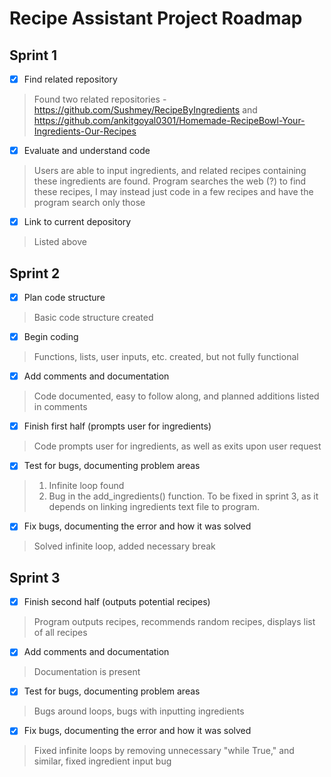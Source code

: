 # Recipe Assistant Project Roadmap
## Sprint 1
- [x] Find related repository
> Found two related repositories - https://github.com/Sushmey/RecipeByIngredients and https://github.com/ankitgoyal0301/Homemade-RecipeBowl-Your-Ingredients-Our-Recipes
- [x] Evaluate and understand code
> Users are able to input ingredients, and related recipes containing these ingredients are found. Program searches the web (?) to find these recipes, I may instead just code in a few recipes and have the program search only those
- [x] Link to current depository
> Listed above
## Sprint 2
- [x] Plan code structure
> Basic code structure created
- [x] Begin coding
> Functions, lists, user inputs, etc. created, but not fully functional
- [x] Add comments and documentation
> Code documented, easy to follow along, and planned additions listed in comments
- [x] Finish first half (prompts user for ingredients)
> Code prompts user for ingredients, as well as exits upon user request
- [x] Test for bugs, documenting problem areas
> 1. Infinite loop found
> 2. Bug in the add_ingredients() function. To be fixed in sprint 3, as it depends on linking ingredients text file to program. 
- [x] Fix bugs, documenting the error and how it was solved
> Solved infinite loop, added necessary break
## Sprint 3
- [x] Finish second half (outputs potential recipes)
> Program outputs recipes, recommends random recipes, displays list of all recipes
- [x] Add comments and documentation
> Documentation is present
- [x] Test for bugs, documenting problem areas
> Bugs around loops, bugs with inputting ingredients
- [x] Fix bugs, documenting the error and how it was solved
> Fixed infinite loops by removing unnecessary "while True," and similar, fixed ingredient input bug
